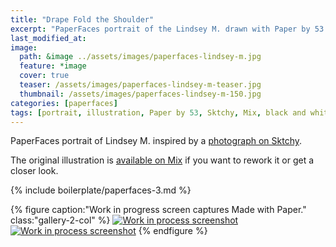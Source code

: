```yaml
---
title: "Drape Fold the Shoulder"
excerpt: "PaperFaces portrait of the Lindsey M. drawn with Paper by 53 on an iPad."
last_modified_at: 
image: 
  path: &image ../assets/images/paperfaces-lindsey-m.jpg 
  feature: *image
  cover: true
  teaser: /assets/images/paperfaces-lindsey-m-teaser.jpg
  thumbnail: /assets/images/paperfaces-lindsey-m-150.jpg
categories: [paperfaces]
tags: [portrait, illustration, Paper by 53, Sktchy, Mix, black and white]
---
```


PaperFaces portrait of Lindsey M. inspired by a [photograph on Sktchy](http://sktchy.com/Tnu9X ).

The original illustration is [available on Mix](https://mix.fiftythree.com/11098-Michael-Rose/1726955) if you want to rework it or get a closer look.

{% include boilerplate/paperfaces-3.md %}

{% figure caption:"Work in progress screen captures Made with Paper." class:"gallery-2-col" %}
[![Work in process screenshot](/assets/images/paperfaces-lindsey-m-process-1-600.jpg)](/assets/images/paperfaces-lindsey-m-process-1-lg.jpg) [![Work in process screenshot](/assets/images/paperfaces-lindsey-m-process-2-600.jpg)](/assets/images/paperfaces-lindsey-m-process-2-lg.jpg)
{% endfigure %}

